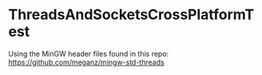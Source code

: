 ThreadsAndSocketsCrossPlatformTest
==================================

Using the MinGW header files found in this repo:
https://github.com/meganz/mingw-std-threads
